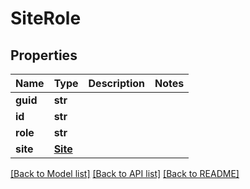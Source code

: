# SiteRole

## Properties
Name | Type | Description | Notes
------------ | ------------- | ------------- | -------------
**guid** | **str** |  | 
**id** | **str** |  | 
**role** | **str** |  | 
**site** | [**Site**](Site.md) |  | 

[[Back to Model list]](../README.md#documentation-for-models) [[Back to API list]](../README.md#documentation-for-api-endpoints) [[Back to README]](../README.md)

